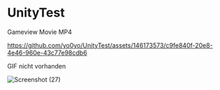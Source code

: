 # UnityTest

Gameview Movie MP4

https://github.com/yo0yo/UnityTest/assets/146173573/c9fe840f-20e8-4e46-960e-43c77e98cdb6

GIF nicht vorhanden

![Screenshot (27)](https://github.com/yo0yo/UnityTest/assets/146173573/5882ed8b-bc93-4439-9497-1b8280e2336c)
